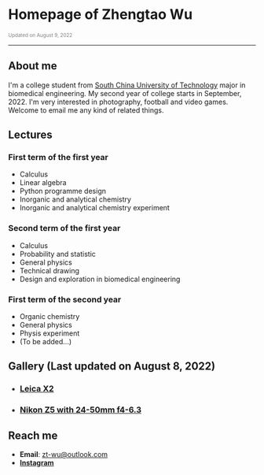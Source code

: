 # Homepage of Zhengtao Wu

<font color="grey" size=1>Updated on August 9, 2022</font>

---------------------------------------------------------------------

## About me

I'm a college student from [South China University of Technology] major in biomedical engineering. My second year of college starts in September, 2022. I'm very interested in photography, football and video games. Welcome to email me any kind of related things.

[South China University of Technology]: https://www.scut.edu.cn/ "Only avalible in China including HongKong SAR"

## Lectures

### First term of the first year
* Calculus
* Linear algebra
* Python programme design
* Inorganic and analytical chemistry
* Inorganic and analytical chemistry experiment

### Second term of the first year
* Calculus
* Probability and statistic
* General physics
* Technical drawing
* Design and exploration in biomedical engineering

### First term of the second year
* Organic chemistry
* General physics
* Physis experiment
* (To be added...)

## Gallery (Last updated on August 8, 2022)

* ### [Leica X2](Leica.md)
* ### [Nikon Z5 with 24-50mm f4-6.3](Nikon.md)

## Reach me

  * **Email**: <zt-wu@outlook.com>
  * [**Instagram**](https://www.instagram.com/zhengtao_wu/)
